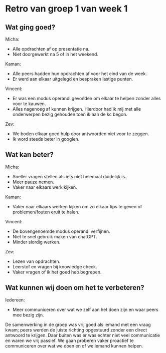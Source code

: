 # Retro van groep 1 van week 1

## Wat ging goed?
Micha:
 - Alle opdrachten af op presentatie na.
 - Niet doorgewerkt na 5 of in het weekend.

Kaman:
 - Alle peers hadden hun opdrachten af voor het eind van de week. 
 - Er werd aan elkaar uitgelegd en bespraken lastige punten.

Vincent:
- Er was een modus operandi gevonden om elkaar te helpen zonder alles voor te kauwen.
- Alles nagenoeg af kunnen krijgen. Hierdoor had ik mij met alle onderwerpen bezig gehouden toen ik aan de kc begon.

Zev:
- We boden elkaar goed hulp door antwoorden niet voor te zeggen.
- Ik word steeds beter in googlen.

## Wat kan beter?
Micha:
 - Sneller vragen stellen als iets niet helemaal duidelijk is.
 - Meer pauze nemen.
 - Vaker naar elkaars werk kijken.

Kaman:
- Vaker naar elkaars werken kijken om zo elkaar tips te geven of problemen/fouten eruit te halen.

Vincent:
- De bovengenoemde modus operandi verfijnen.
- Niet te snel gebruik maken van chatGPT.
- Minder slordig werken.

Zev:
- Lezen van opdrachten.
- Leerstof en vragen bij knowledge check.
- Vaker vragen of ik het goed heb begrepen.

## Wat kunnen wij doen om het te verbeteren?
Iedereen:
 - Meer communiceren over wat we zelf aan het doen zijn en waar peers mee bezig zijn.  
 
 De samenwerking in de groep was vrij goed als iemand met een vraag kwam; peers werden de juiste richting opgestuurd zonder een direct antwoord te krijgen. Daar buiten was er was echter niet veel communicatie en waren we vrij passief. We gaan proberen vaker proactief te communiceren over wat we doen en of we iemand kunnen helpen.